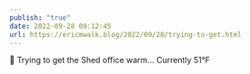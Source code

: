 ```yaml
---
publish: "true"
date: 2022-09-28 09:12:45
url: https://ericmwalk.blog/2022/09/28/trying-to-get.html
---
```


<div xmlns="http://www.w3.org/1999/xhtml">
<p>🥶 Trying to get the Shed office warm…  Currently 51°F</p>
</div>
